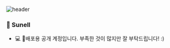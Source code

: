 ![header](https://capsule-render.vercel.app/api?type=wave&color=auto&height=300&section=header&text="반갑습니다!"&fontSize=40)

### 👋 Sunell

- 💻 배포용 공개 계정입니다. 부족한 것이 많지만 잘 부탁드립니다! :)
